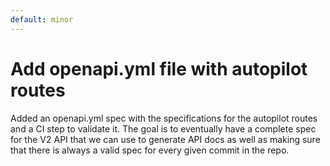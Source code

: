 ```yaml
---
default: minor
---
```


# Add openapi.yml file with autopilot routes

Added an openapi.yml spec with the specifications for the autopilot routes and a CI step to validate it. The goal is to eventually have a complete spec for the V2 API that we can use to generate API docs as well as making sure that there is always a valid spec for every given commit in the repo.
